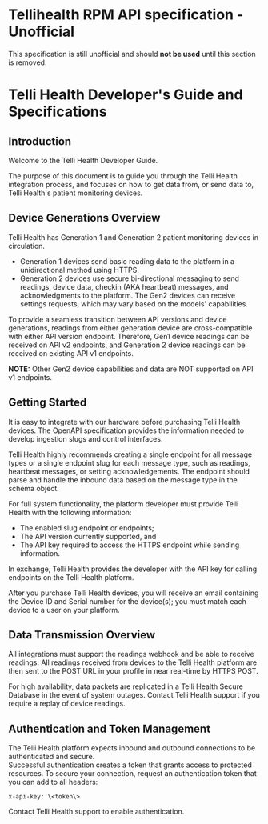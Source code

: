 # Tellihealth RPM API specification - Unofficial

This specification is still unofficial and should **not be used** until this section is removed.

# Telli Health Developer's Guide and Specifications

## Introduction

Welcome to the Telli Health Developer Guide. 

The purpose of this document is to guide you through the Telli Health integration process, and focuses on how to get data from, or send data to, Telli Health's patient monitoring devices.

## Device Generations Overview

Telli Health has Generation 1 and Generation 2 patient monitoring devices in circulation.  
* Generation 1 devices send basic reading data to the platform in a unidirectional method using HTTPS.  
* Generation 2 devices use secure bi-directional messaging to send readings, device data, checkin (AKA heartbeat) messages, and acknowledgments to the platform. The Gen2 devices can receive settings requests, which may vary based on the models' capabilities.  

To provide a seamless transition between API versions and device generations, readings from either generation device are cross-compatible with either API version endpoint. Therefore, Gen1 device readings can be received on API v2 endpoints, and Generation 2 device readings can be received on existing API v1 endpoints.
  
**NOTE:** Other Gen2 device capabilities and data are NOT supported on API v1 endpoints.

## Getting Started

It is easy to integrate with our hardware before purchasing Telli Health devices. The OpenAPI specification provides the information needed to develop ingestion slugs and control interfaces.

Telli Health highly recommends creating a single endpoint for all message types or a single endpoint slug for each message type, such as readings, heartbeat messages, or setting acknowledgements. The endpoint should parse and handle the inbound data based on the message type in the schema object.  

For full system functionality, the platform developer must provide Telli Health with the following information:

* The enabled slug endpoint or endpoints;  
* The API version currently supported, and  
* The API key required to access the HTTPS endpoint while sending information.

In exchange, Telli Health provides the developer with the API key for calling endpoints on the Telli Health platform.  

After you purchase Telli Health devices, you will receive an email containing the Device ID and Serial number for the device(s); you must match each device to a user on your platform.

## Data Transmission Overview
All integrations must support the readings webhook and be able to receive readings. All readings received from devices to the Telli Health platform are then sent to the POST URL in your profile in near real-time by HTTPS POST.  

For high availability, data packets are replicated in a Telli Health Secure Database in the event of system outages. Contact Telli Health support if you require a replay of device readings.

## Authentication and Token Management

The Telli Health platform expects inbound and outbound connections to be authenticated and secure.  
Successful authentication creates a token that grants access to protected resources. To secure your connection, request an authentication token that you can add to all headers:  
```
x-api-key: \<token\>  
```
Contact Telli Health support to enable authentication.

